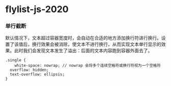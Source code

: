 # flylist-js-2020

### 单行截断

默认情况下，文本超过容器宽度时，会自动在合适的地方添加换行符进行换行。设置了该值后，换行效果会被消除，使文本不进行换行，从而实现文本单行显示的效果。此时我们会发现文本发生了溢出：后面的文本内容跑到容器外面去了。
```
.single {
	white-space: nowrap; // nowrap 会将多个连续空格符或换行符视为一个空格符
  overflow: hidden;
  text-overflow: ellipsis;
}
```